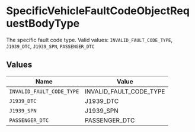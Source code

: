 # SpecificVehicleFaultCodeObjectRequestBodyType

The specific fault code type.  Valid values: `INVALID_FAULT_CODE_TYPE`, `J1939_DTC`, `J1939_SPN`, `PASSENGER_DTC`


## Values

| Name                      | Value                     |
| ------------------------- | ------------------------- |
| `INVALID_FAULT_CODE_TYPE` | INVALID_FAULT_CODE_TYPE   |
| `J1939_DTC`               | J1939_DTC                 |
| `J1939_SPN`               | J1939_SPN                 |
| `PASSENGER_DTC`           | PASSENGER_DTC             |
